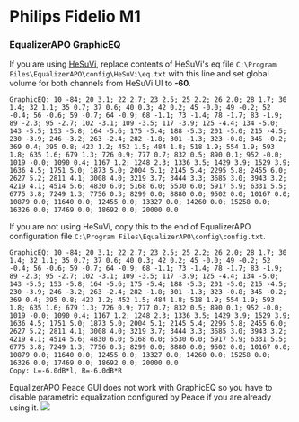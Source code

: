 # Philips Fidelio M1
### EqualizerAPO GraphicEQ
If you are using [HeSuVi](https://sourceforge.net/projects/hesuvi/), replace contents of HeSuVi's eq file `C:\Program Files\EqualizerAPO\config\HeSuVi\eq.txt` with this line and set global volume for both channels from HeSuVi UI to **-60**.
```
GraphicEQ: 10 -84; 20 3.1; 22 2.7; 23 2.5; 25 2.2; 26 2.0; 28 1.7; 30 1.4; 32 1.1; 35 0.7; 37 0.6; 40 0.3; 42 0.2; 45 -0.0; 49 -0.2; 52 -0.4; 56 -0.6; 59 -0.7; 64 -0.9; 68 -1.1; 73 -1.4; 78 -1.7; 83 -1.9; 89 -2.3; 95 -2.7; 102 -3.1; 109 -3.5; 117 -3.9; 125 -4.4; 134 -5.0; 143 -5.5; 153 -5.8; 164 -5.6; 175 -5.4; 188 -5.3; 201 -5.0; 215 -4.5; 230 -3.9; 246 -3.2; 263 -2.4; 282 -1.8; 301 -1.3; 323 -0.8; 345 -0.2; 369 0.4; 395 0.8; 423 1.2; 452 1.5; 484 1.8; 518 1.9; 554 1.9; 593 1.8; 635 1.6; 679 1.3; 726 0.9; 777 0.7; 832 0.5; 890 0.1; 952 -0.0; 1019 -0.0; 1090 0.4; 1167 1.2; 1248 2.3; 1336 3.5; 1429 3.9; 1529 3.9; 1636 4.5; 1751 5.0; 1873 5.0; 2004 5.1; 2145 5.4; 2295 5.8; 2455 6.0; 2627 5.2; 2811 4.1; 3008 4.0; 3219 3.7; 3444 3.3; 3685 3.0; 3943 3.2; 4219 4.1; 4514 5.6; 4830 6.0; 5168 6.0; 5530 6.0; 5917 5.9; 6331 5.5; 6775 3.8; 7249 1.3; 7756 0.3; 8299 0.0; 8880 0.0; 9502 0.0; 10167 0.0; 10879 0.0; 11640 0.0; 12455 0.0; 13327 0.0; 14260 0.0; 15258 0.0; 16326 0.0; 17469 0.0; 18692 0.0; 20000 0.0
```
If you are not using HeSuVi, copy this to the end of EqualizerAPO configuration file `C:\Program Files\EqualizerAPO\config\config.txt`.
```
GraphicEQ: 10 -84; 20 3.1; 22 2.7; 23 2.5; 25 2.2; 26 2.0; 28 1.7; 30 1.4; 32 1.1; 35 0.7; 37 0.6; 40 0.3; 42 0.2; 45 -0.0; 49 -0.2; 52 -0.4; 56 -0.6; 59 -0.7; 64 -0.9; 68 -1.1; 73 -1.4; 78 -1.7; 83 -1.9; 89 -2.3; 95 -2.7; 102 -3.1; 109 -3.5; 117 -3.9; 125 -4.4; 134 -5.0; 143 -5.5; 153 -5.8; 164 -5.6; 175 -5.4; 188 -5.3; 201 -5.0; 215 -4.5; 230 -3.9; 246 -3.2; 263 -2.4; 282 -1.8; 301 -1.3; 323 -0.8; 345 -0.2; 369 0.4; 395 0.8; 423 1.2; 452 1.5; 484 1.8; 518 1.9; 554 1.9; 593 1.8; 635 1.6; 679 1.3; 726 0.9; 777 0.7; 832 0.5; 890 0.1; 952 -0.0; 1019 -0.0; 1090 0.4; 1167 1.2; 1248 2.3; 1336 3.5; 1429 3.9; 1529 3.9; 1636 4.5; 1751 5.0; 1873 5.0; 2004 5.1; 2145 5.4; 2295 5.8; 2455 6.0; 2627 5.2; 2811 4.1; 3008 4.0; 3219 3.7; 3444 3.3; 3685 3.0; 3943 3.2; 4219 4.1; 4514 5.6; 4830 6.0; 5168 6.0; 5530 6.0; 5917 5.9; 6331 5.5; 6775 3.8; 7249 1.3; 7756 0.3; 8299 0.0; 8880 0.0; 9502 0.0; 10167 0.0; 10879 0.0; 11640 0.0; 12455 0.0; 13327 0.0; 14260 0.0; 15258 0.0; 16326 0.0; 17469 0.0; 18692 0.0; 20000 0.0
Copy: L=-6.0dB*l, R=-6.0dB*R
```
EqualizerAPO Peace GUI does not work with GraphicEQ so you have to disable parametric equalization configured by Peace if you are already using it.
![](https://raw.githubusercontent.com/jaakkopasanen/AutoEq/master/results/Headphone.com/innerfidelity/onear/Philips%20Fidelio%20M1/Philips%20Fidelio%20M1.png)
